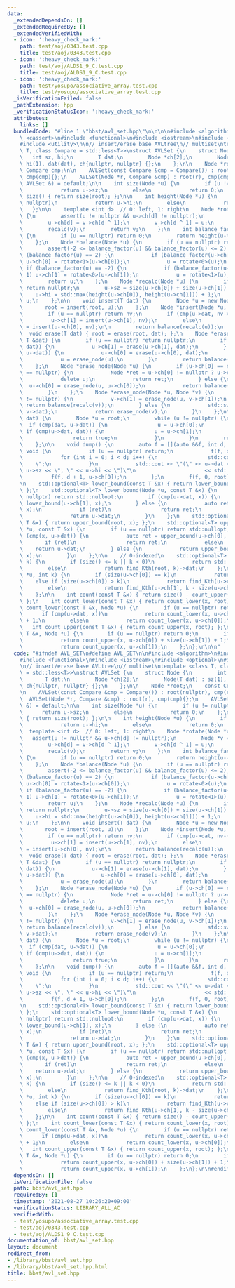 ```yaml
---
data:
  _extendedDependsOn: []
  _extendedRequiredBy: []
  _extendedVerifiedWith:
  - icon: ':heavy_check_mark:'
    path: test/aoj/0343.test.cpp
    title: test/aoj/0343.test.cpp
  - icon: ':heavy_check_mark:'
    path: test/aoj/ALDS1_9_C.test.cpp
    title: test/aoj/ALDS1_9_C.test.cpp
  - icon: ':heavy_check_mark:'
    path: test/yosupo/associative_array.test.cpp
    title: test/yosupo/associative_array.test.cpp
  _isVerificationFailed: false
  _pathExtension: hpp
  _verificationStatusIcon: ':heavy_check_mark:'
  attributes:
    links: []
  bundledCode: "#line 1 \"bbst/avl_set.hpp\"\n\n\n\n#include <algorithm>\n#include\
    \ <cassert>\n#include <functional>\n#include <iostream>\n#include <optional>\n\
    #include <utility>\n\n// insert/erase base AVLtree\n// multiset\ntemplate <class\
    \ T, class Compare = std::less<T>>\nstruct AVLSet {\n    struct Node {\n     \
    \   int sz, hi;\n        T dat;\n        Node *ch[2];\n        Node(T dat) : sz(1),\
    \ hi(1), dat(dat), ch{nullptr, nullptr} {};\n    };\n\n    Node *root;\n    const\
    \ Compare cmp;\n\n    AVLSet(const Compare &cmp = Compare()) : root(nullptr),\
    \ cmp(cmp){};\n    AVLSet(Node *r, Compare &cmp) : root(r), cmp(cmp){};\n    AVLSet(const\
    \ AVLSet &) = default;\n\n    int size(Node *u) {\n        if (u != nullptr)\n\
    \            return u->sz;\n        else\n            return 0;\n    };\n    int\
    \ size() { return size(root); };\n\n    int height(Node *u) {\n        if (u !=\
    \ nullptr)\n            return u->hi;\n        else\n            return 0;\n \
    \   };\n\n    template <int d>  // 0: left, 1: right\n    Node *rotate(Node *u)\
    \ {\n        assert(u != nullptr && u->ch[d] != nullptr);\n        Node *v = u->ch[d];\n\
    \        u->ch[d] = v->ch[d ^ 1];\n        v->ch[d ^ 1] = u;\n        recalc(u);\n\
    \        recalc(v);\n        return v;\n    };\n    int balance_factor(Node *u)\
    \ {\n        if (u == nullptr) return 0;\n        return height(u->ch[0]) - height(u->ch[1]);\n\
    \    };\n    Node *balance(Node *u) {\n        if (u == nullptr) return nullptr;\n\
    \        assert(-2 <= balance_factor(u) && balance_factor(u) <= 2);\n        if\
    \ (balance_factor(u) == 2) {\n            if (balance_factor(u->ch[0]) == -1)\
    \ u->ch[0] = rotate<1>(u->ch[0]);\n            u = rotate<0>(u);\n        } else\
    \ if (balance_factor(u) == -2) {\n            if (balance_factor(u->ch[1]) ==\
    \ 1) u->ch[1] = rotate<0>(u->ch[1]);\n            u = rotate<1>(u);\n        }\n\
    \        return u;\n    };\n    Node *recalc(Node *u) {\n        if (u == nullptr)\
    \ return nullptr;\n        u->sz = size(u->ch[0]) + size(u->ch[1]) + 1;\n    \
    \    u->hi = std::max(height(u->ch[0]), height(u->ch[1])) + 1;\n        return\
    \ u;\n    };\n\n    void insert(T dat) {\n        Node *u = new Node(dat);\n \
    \       root = insert(root, u);\n    };\n    Node *insert(Node *u, Node *nv) {\n\
    \        if (u == nullptr) return nv;\n        if (cmp(u->dat, nv->dat))\n   \
    \         u->ch[1] = insert(u->ch[1], nv);\n        else\n            u->ch[0]\
    \ = insert(u->ch[0], nv);\n\n        return balance(recalc(u));\n    };\n\n  \
    \  void erase(T dat) { root = erase(root, dat); };\n    Node *erase(Node *u, const\
    \ T &dat) {\n        if (u == nullptr) return nullptr;\n        if (cmp(u->dat,\
    \ dat)) {\n            u->ch[1] = erase(u->ch[1], dat);\n        } else if (cmp(dat,\
    \ u->dat)) {\n            u->ch[0] = erase(u->ch[0], dat);\n        } else {\n\
    \            u = erase_node(u);\n        }\n        return balance(recalc(u));\n\
    \    };\n    Node *erase_node(Node *u) {\n        if (u->ch[0] == nullptr || u->ch[1]\
    \ == nullptr) {\n            Node *ret = u->ch[0] != nullptr ? u->ch[0] : u->ch[1];\n\
    \            delete u;\n            return ret;\n        } else {\n          \
    \  u->ch[0] = erase_node(u, u->ch[0]);\n            return balance(recalc(u));\n\
    \        }\n    };\n    Node *erase_node(Node *u, Node *v) {\n        if (v->ch[1]\
    \ != nullptr) {\n            v->ch[1] = erase_node(u, v->ch[1]);\n           \
    \ return balance(recalc(v));\n        } else {\n            std::swap(u->dat,\
    \ v->dat);\n            return erase_node(v);\n        }\n    };\n\n    bool contains(T\
    \ dat) {\n        Node *u = root;\n        while (u != nullptr) {\n          \
    \  if (cmp(dat, u->dat)) {\n                u = u->ch[0];\n            } else\
    \ if (cmp(u->dat, dat)) {\n                u = u->ch[1];\n            } else {\n\
    \                return true;\n            }\n        }\n        return false;\n\
    \    };\n\n    void dump() {\n        auto f = [](auto &&f, int d, Node *u) ->\
    \ void {\n            if (u == nullptr) return;\n            f(f, d + 1, u->ch[1]);\n\
    \            for (int i = 0; i < d; i++) {\n                std::cout << \"  \
    \    \";\n            }\n            std::cout << \"(\" << u->dat << \", \" <<\
    \ u->sz << \", \" << u->hi << \")\"\n                      << std::endl;\n   \
    \         f(f, d + 1, u->ch[0]);\n        };\n        f(f, 0, root);\n    };\n\
    \n    std::optional<T> lower_bound(const T &x) { return lower_bound(root, x);\
    \ };\n    std::optional<T> lower_bound(Node *u, const T &x) {\n        if (u ==\
    \ nullptr) return std::nullopt;\n        if (cmp(u->dat, x)) {\n            return\
    \ lower_bound(u->ch[1], x);\n        } else {\n            auto ret = lower_bound(u->ch[0],\
    \ x);\n            if (ret)\n                return ret;\n            else\n \
    \               return u->dat;\n        }\n    };\n    std::optional<T> upper_bound(const\
    \ T &x) { return upper_bound(root, x); };\n    std::optional<T> upper_bound(Node\
    \ *u, const T &x) {\n        if (u == nullptr) return std::nullopt;\n        if\
    \ (cmp(x, u->dat)) {\n            auto ret = upper_bound(u->ch[0], x);\n     \
    \       if (ret)\n                return ret;\n            else\n            \
    \    return u->dat;\n        } else {\n            return upper_bound(u->ch[1],\
    \ x);\n        }\n    };\n\n    // 0-indexed\n    std::optional<T> find_Kth(int\
    \ k) {\n        if (size() <= k || k < 0)\n            return std::nullopt;\n\
    \        else\n            return find_Kth(root, k)->dat;\n    };\n    Node *find_Kth(Node\
    \ *u, int k) {\n        if (size(u->ch[0]) == k)\n            return u;\n    \
    \    else if (size(u->ch[0]) > k)\n            return find_Kth(u->ch[0], k);\n\
    \        else\n            return find_Kth(u->ch[1], k - size(u->ch[0]) - 1);\n\
    \    };\n\n    int count(const T &x) { return size() - count_upper(x) - count_lower(x);\
    \ };\n    int count_lower(const T &x) { return count_lower(x, root); };\n    int\
    \ count_lower(const T &x, Node *u) {\n        if (u == nullptr) return 0;\n  \
    \      if (cmp(u->dat, x))\n            return count_lower(x, u->ch[1]) + size(u->ch[0])\
    \ + 1;\n        else\n            return count_lower(x, u->ch[0]);\n    };\n \
    \   int count_upper(const T &x) { return count_upper(x, root); };\n    int count_upper(const\
    \ T &x, Node *u) {\n        if (u == nullptr) return 0;\n        if (cmp(x, u->dat))\n\
    \            return count_upper(x, u->ch[0]) + size(u->ch[1]) + 1;\n        else\n\
    \            return count_upper(x, u->ch[1]);\n    };\n};\n\n\n"
  code: "#ifndef AVL_SET\n#define AVL_SET\n\n#include <algorithm>\n#include <cassert>\n\
    #include <functional>\n#include <iostream>\n#include <optional>\n#include <utility>\n\
    \n// insert/erase base AVLtree\n// multiset\ntemplate <class T, class Compare\
    \ = std::less<T>>\nstruct AVLSet {\n    struct Node {\n        int sz, hi;\n \
    \       T dat;\n        Node *ch[2];\n        Node(T dat) : sz(1), hi(1), dat(dat),\
    \ ch{nullptr, nullptr} {};\n    };\n\n    Node *root;\n    const Compare cmp;\n\
    \n    AVLSet(const Compare &cmp = Compare()) : root(nullptr), cmp(cmp){};\n  \
    \  AVLSet(Node *r, Compare &cmp) : root(r), cmp(cmp){};\n    AVLSet(const AVLSet\
    \ &) = default;\n\n    int size(Node *u) {\n        if (u != nullptr)\n      \
    \      return u->sz;\n        else\n            return 0;\n    };\n    int size()\
    \ { return size(root); };\n\n    int height(Node *u) {\n        if (u != nullptr)\n\
    \            return u->hi;\n        else\n            return 0;\n    };\n\n  \
    \  template <int d>  // 0: left, 1: right\n    Node *rotate(Node *u) {\n     \
    \   assert(u != nullptr && u->ch[d] != nullptr);\n        Node *v = u->ch[d];\n\
    \        u->ch[d] = v->ch[d ^ 1];\n        v->ch[d ^ 1] = u;\n        recalc(u);\n\
    \        recalc(v);\n        return v;\n    };\n    int balance_factor(Node *u)\
    \ {\n        if (u == nullptr) return 0;\n        return height(u->ch[0]) - height(u->ch[1]);\n\
    \    };\n    Node *balance(Node *u) {\n        if (u == nullptr) return nullptr;\n\
    \        assert(-2 <= balance_factor(u) && balance_factor(u) <= 2);\n        if\
    \ (balance_factor(u) == 2) {\n            if (balance_factor(u->ch[0]) == -1)\
    \ u->ch[0] = rotate<1>(u->ch[0]);\n            u = rotate<0>(u);\n        } else\
    \ if (balance_factor(u) == -2) {\n            if (balance_factor(u->ch[1]) ==\
    \ 1) u->ch[1] = rotate<0>(u->ch[1]);\n            u = rotate<1>(u);\n        }\n\
    \        return u;\n    };\n    Node *recalc(Node *u) {\n        if (u == nullptr)\
    \ return nullptr;\n        u->sz = size(u->ch[0]) + size(u->ch[1]) + 1;\n    \
    \    u->hi = std::max(height(u->ch[0]), height(u->ch[1])) + 1;\n        return\
    \ u;\n    };\n\n    void insert(T dat) {\n        Node *u = new Node(dat);\n \
    \       root = insert(root, u);\n    };\n    Node *insert(Node *u, Node *nv) {\n\
    \        if (u == nullptr) return nv;\n        if (cmp(u->dat, nv->dat))\n   \
    \         u->ch[1] = insert(u->ch[1], nv);\n        else\n            u->ch[0]\
    \ = insert(u->ch[0], nv);\n\n        return balance(recalc(u));\n    };\n\n  \
    \  void erase(T dat) { root = erase(root, dat); };\n    Node *erase(Node *u, const\
    \ T &dat) {\n        if (u == nullptr) return nullptr;\n        if (cmp(u->dat,\
    \ dat)) {\n            u->ch[1] = erase(u->ch[1], dat);\n        } else if (cmp(dat,\
    \ u->dat)) {\n            u->ch[0] = erase(u->ch[0], dat);\n        } else {\n\
    \            u = erase_node(u);\n        }\n        return balance(recalc(u));\n\
    \    };\n    Node *erase_node(Node *u) {\n        if (u->ch[0] == nullptr || u->ch[1]\
    \ == nullptr) {\n            Node *ret = u->ch[0] != nullptr ? u->ch[0] : u->ch[1];\n\
    \            delete u;\n            return ret;\n        } else {\n          \
    \  u->ch[0] = erase_node(u, u->ch[0]);\n            return balance(recalc(u));\n\
    \        }\n    };\n    Node *erase_node(Node *u, Node *v) {\n        if (v->ch[1]\
    \ != nullptr) {\n            v->ch[1] = erase_node(u, v->ch[1]);\n           \
    \ return balance(recalc(v));\n        } else {\n            std::swap(u->dat,\
    \ v->dat);\n            return erase_node(v);\n        }\n    };\n\n    bool contains(T\
    \ dat) {\n        Node *u = root;\n        while (u != nullptr) {\n          \
    \  if (cmp(dat, u->dat)) {\n                u = u->ch[0];\n            } else\
    \ if (cmp(u->dat, dat)) {\n                u = u->ch[1];\n            } else {\n\
    \                return true;\n            }\n        }\n        return false;\n\
    \    };\n\n    void dump() {\n        auto f = [](auto &&f, int d, Node *u) ->\
    \ void {\n            if (u == nullptr) return;\n            f(f, d + 1, u->ch[1]);\n\
    \            for (int i = 0; i < d; i++) {\n                std::cout << \"  \
    \    \";\n            }\n            std::cout << \"(\" << u->dat << \", \" <<\
    \ u->sz << \", \" << u->hi << \")\"\n                      << std::endl;\n   \
    \         f(f, d + 1, u->ch[0]);\n        };\n        f(f, 0, root);\n    };\n\
    \n    std::optional<T> lower_bound(const T &x) { return lower_bound(root, x);\
    \ };\n    std::optional<T> lower_bound(Node *u, const T &x) {\n        if (u ==\
    \ nullptr) return std::nullopt;\n        if (cmp(u->dat, x)) {\n            return\
    \ lower_bound(u->ch[1], x);\n        } else {\n            auto ret = lower_bound(u->ch[0],\
    \ x);\n            if (ret)\n                return ret;\n            else\n \
    \               return u->dat;\n        }\n    };\n    std::optional<T> upper_bound(const\
    \ T &x) { return upper_bound(root, x); };\n    std::optional<T> upper_bound(Node\
    \ *u, const T &x) {\n        if (u == nullptr) return std::nullopt;\n        if\
    \ (cmp(x, u->dat)) {\n            auto ret = upper_bound(u->ch[0], x);\n     \
    \       if (ret)\n                return ret;\n            else\n            \
    \    return u->dat;\n        } else {\n            return upper_bound(u->ch[1],\
    \ x);\n        }\n    };\n\n    // 0-indexed\n    std::optional<T> find_Kth(int\
    \ k) {\n        if (size() <= k || k < 0)\n            return std::nullopt;\n\
    \        else\n            return find_Kth(root, k)->dat;\n    };\n    Node *find_Kth(Node\
    \ *u, int k) {\n        if (size(u->ch[0]) == k)\n            return u;\n    \
    \    else if (size(u->ch[0]) > k)\n            return find_Kth(u->ch[0], k);\n\
    \        else\n            return find_Kth(u->ch[1], k - size(u->ch[0]) - 1);\n\
    \    };\n\n    int count(const T &x) { return size() - count_upper(x) - count_lower(x);\
    \ };\n    int count_lower(const T &x) { return count_lower(x, root); };\n    int\
    \ count_lower(const T &x, Node *u) {\n        if (u == nullptr) return 0;\n  \
    \      if (cmp(u->dat, x))\n            return count_lower(x, u->ch[1]) + size(u->ch[0])\
    \ + 1;\n        else\n            return count_lower(x, u->ch[0]);\n    };\n \
    \   int count_upper(const T &x) { return count_upper(x, root); };\n    int count_upper(const\
    \ T &x, Node *u) {\n        if (u == nullptr) return 0;\n        if (cmp(x, u->dat))\n\
    \            return count_upper(x, u->ch[0]) + size(u->ch[1]) + 1;\n        else\n\
    \            return count_upper(x, u->ch[1]);\n    };\n};\n\n#endif"
  dependsOn: []
  isVerificationFile: false
  path: bbst/avl_set.hpp
  requiredBy: []
  timestamp: '2021-08-27 10:26:20+09:00'
  verificationStatus: LIBRARY_ALL_AC
  verifiedWith:
  - test/yosupo/associative_array.test.cpp
  - test/aoj/0343.test.cpp
  - test/aoj/ALDS1_9_C.test.cpp
documentation_of: bbst/avl_set.hpp
layout: document
redirect_from:
- /library/bbst/avl_set.hpp
- /library/bbst/avl_set.hpp.html
title: bbst/avl_set.hpp
---
```

